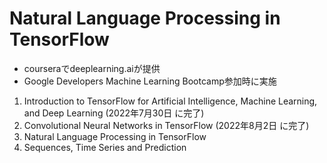 # Natural Language Processing in TensorFlow

* courseraでdeeplearning.aiが提供
* Google Developers Machine Learning Bootcamp参加時に実施

1. Introduction to TensorFlow for Artificial Intelligence, Machine Learning, and Deep Learning (2022年7月30日 に完了)
2. Convolutional Neural Networks in TensorFlow (2022年8月2日 に完了)
3. Natural Language Processing in TensorFlow
4. Sequences, Time Series and Prediction
